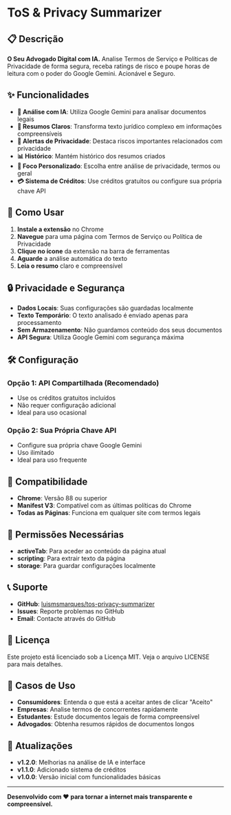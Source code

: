 # ToS & Privacy Summarizer

## 📋 Descrição

**O Seu Advogado Digital com IA.** Analise Termos de Serviço e Políticas de Privacidade de forma segura, receba ratings de risco e poupe horas de leitura com o poder do Google Gemini. Acionável e Seguro.

## ✨ Funcionalidades

- **🤖 Análise com IA**: Utiliza Google Gemini para analisar documentos legais
- **📄 Resumos Claros**: Transforma texto jurídico complexo em informações compreensíveis
- **🚨 Alertas de Privacidade**: Destaca riscos importantes relacionados com privacidade
- **📊 Histórico**: Mantém histórico dos resumos criados
- **🎯 Foco Personalizado**: Escolha entre análise de privacidade, termos ou geral
- **💳 Sistema de Créditos**: Use créditos gratuitos ou configure sua própria chave API

## 🚀 Como Usar

1. **Instale a extensão** no Chrome
2. **Navegue** para uma página com Termos de Serviço ou Política de Privacidade
3. **Clique no ícone** da extensão na barra de ferramentas
4. **Aguarde** a análise automática do texto
5. **Leia o resumo** claro e compreensível

## 🔒 Privacidade e Segurança

- **Dados Locais**: Suas configurações são guardadas localmente
- **Texto Temporário**: O texto analisado é enviado apenas para processamento
- **Sem Armazenamento**: Não guardamos conteúdo dos seus documentos
- **API Segura**: Utiliza Google Gemini com segurança máxima

## 🛠️ Configuração

### Opção 1: API Compartilhada (Recomendado)
- Use os créditos gratuitos incluídos
- Não requer configuração adicional
- Ideal para uso ocasional

### Opção 2: Sua Própria Chave API
- Configure sua própria chave Google Gemini
- Uso ilimitado
- Ideal para uso frequente

## 📱 Compatibilidade

- **Chrome**: Versão 88 ou superior
- **Manifest V3**: Compatível com as últimas políticas do Chrome
- **Todas as Páginas**: Funciona em qualquer site com termos legais

## 🔧 Permissões Necessárias

- **activeTab**: Para aceder ao conteúdo da página atual
- **scripting**: Para extrair texto da página
- **storage**: Para guardar configurações localmente

## 📞 Suporte

- **GitHub**: [luismsmarques/tos-privacy-summarizer](https://github.com/luismsmarques/tos-privacy-summarizer)
- **Issues**: Reporte problemas no GitHub
- **Email**: Contacte através do GitHub

## 📄 Licença

Este projeto está licenciado sob a Licença MIT. Veja o arquivo LICENSE para mais detalhes.

## 🎯 Casos de Uso

- **Consumidores**: Entenda o que está a aceitar antes de clicar "Aceito"
- **Empresas**: Analise termos de concorrentes rapidamente
- **Estudantes**: Estude documentos legais de forma compreensível
- **Advogados**: Obtenha resumos rápidos de documentos longos

## 🔄 Atualizações

- **v1.2.0**: Melhorias na análise de IA e interface
- **v1.1.0**: Adicionado sistema de créditos
- **v1.0.0**: Versão inicial com funcionalidades básicas

---

**Desenvolvido com ❤️ para tornar a internet mais transparente e compreensível.**
